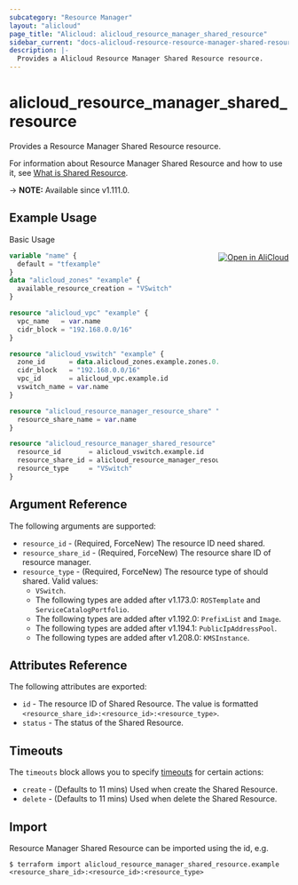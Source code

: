 ```yaml
---
subcategory: "Resource Manager"
layout: "alicloud"
page_title: "Alicloud: alicloud_resource_manager_shared_resource"
sidebar_current: "docs-alicloud-resource-resource-manager-shared-resource"
description: |-
  Provides a Alicloud Resource Manager Shared Resource resource.
---
```


# alicloud_resource_manager_shared_resource

Provides a Resource Manager Shared Resource resource.

For information about Resource Manager Shared Resource and how to use it, see [What is Shared Resource](https://www.alibabacloud.com/help/en/resource-management/latest/api-resourcesharing-2020-01-10-associateresourceshare).

-> **NOTE:** Available since v1.111.0.

## Example Usage
<div class="oics-button" style="float: right;margin: 0 0 -40px 0;">
  <a href="https://api.aliyun.com/api-tools/terraform?resource=alicloud_resource_manager_shared_resource&exampleId=ded62a21-707b-a871-218b-b2bed5d0e1b274196330&activeTab=example&spm=docs.r.resource_manager_shared_resource.0.ded62a2170" target="_blank">
    <img alt="Open in AliCloud" src="https://img.alicdn.com/imgextra/i1/O1CN01hjjqXv1uYUlY56FyX_!!6000000006049-55-tps-254-36.svg" style="max-height: 44px; margin: 32px auto; max-width: 100%;">
  </a>
</div>

Basic Usage

```terraform
variable "name" {
  default = "tfexample"
}
data "alicloud_zones" "example" {
  available_resource_creation = "VSwitch"
}

resource "alicloud_vpc" "example" {
  vpc_name   = var.name
  cidr_block = "192.168.0.0/16"
}

resource "alicloud_vswitch" "example" {
  zone_id      = data.alicloud_zones.example.zones.0.id
  cidr_block   = "192.168.0.0/16"
  vpc_id       = alicloud_vpc.example.id
  vswitch_name = var.name
}

resource "alicloud_resource_manager_resource_share" "example" {
  resource_share_name = var.name
}

resource "alicloud_resource_manager_shared_resource" "example" {
  resource_id       = alicloud_vswitch.example.id
  resource_share_id = alicloud_resource_manager_resource_share.example.id
  resource_type     = "VSwitch"
}
```

## Argument Reference

The following arguments are supported:

* `resource_id` - (Required, ForceNew) The resource ID need shared.
* `resource_share_id` - (Required, ForceNew) The resource share ID of resource manager.
* `resource_type` - (Required, ForceNew) The resource type of should shared. Valid values:
  - `VSwitch`. 
  - The following types are added after v1.173.0: `ROSTemplate` and `ServiceCatalogPortfolio`. 
  - The following types are added after v1.192.0: `PrefixList` and `Image`.  
  - The following types are added after v1.194.1: `PublicIpAddressPool`.
  - The following types are added after v1.208.0: `KMSInstance`.

## Attributes Reference

The following attributes are exported:

* `id` - The resource ID of Shared Resource. The value is formatted `<resource_share_id>:<resource_id>:<resource_type>`.
* `status` - The status of the Shared Resource.

## Timeouts

The `timeouts` block allows you to specify [timeouts](https://www.terraform.io/docs/configuration-0-11/resources.html#timeouts) for certain actions:

* `create` - (Defaults to 11 mins) Used when create the Shared Resource.
* `delete` - (Defaults to 11 mins) Used when delete the Shared Resource.

## Import

Resource Manager Shared Resource can be imported using the id, e.g.

```shell
$ terraform import alicloud_resource_manager_shared_resource.example <resource_share_id>:<resource_id>:<resource_type>
```
